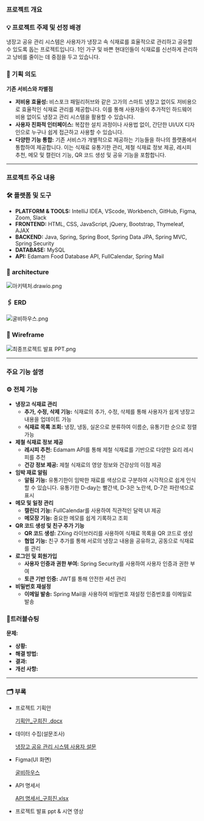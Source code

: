 ### 프로젝트 개요

### 💡 프로젝트 주제 및 선정 배경

냉장고 공유 관리 시스템은 사용자가 냉장고 속 식재료를 효율적으로 관리하고 공유할 수 있도록 돕는 프로젝트입니다. 1인 가구 및 바쁜 현대인들이 식재료를 신선하게 관리하고 낭비를 줄이는 데 중점을 두고 있습니다.

### 📌 기획 의도

**기존 서비스와 차별점**

- **저비용 효율성:** 비스포크 패밀리허브와 같은 고가의 스마트 냉장고 없이도 저비용으로 효율적인 식재료 관리를 제공합니다. 이를 통해 사용자들이 추가적인 하드웨어 비용 없이도 냉장고 관리 시스템을 활용할 수 있습니다.
- **사용자 친화적 인터페이스:** 복잡한 설치 과정이나 사용법 없이, 간단한 UI/UX 디자인으로 누구나 쉽게 접근하고 사용할 수 있습니다.
- **다양한 기능 통합:** 기존 서비스가 개별적으로 제공하는 기능들을 하나의 플랫폼에서 통합하여 제공합니다. 이는 식재료 유통기한 관리, 제철 식재료 정보 제공, 레시피 추천, 메모 및 캘린더 기능, QR 코드 생성 및 공유 기능을 포함합니다.

---

### 프로젝트 주요 내용

### 🛠️ 플랫폼 및 도구

- **PLATFORM & TOOLS:** IntelliJ IDEA, VScode, Workbench, GitHub, Figma, Zoom, Slack
- **FRONTEND:** HTML, CSS, JavaScript, jQuery, Bootstrap, Thymeleaf, AJAX
- **BACKEND:** Java, Spring, Spring Boot, Spring Data JPA, Spring MVC, Spring Security
- **DATABASE:** MySQL
- **API:** Edamam Food Database API, FullCalendar, Spring Mail

### 🧩 **architecture**

![아키텍처.drawio.png](https://prod-files-secure.s3.us-west-2.amazonaws.com/f60e1a09-ebbc-4d3c-a2c7-c30c1791d036/1c82714a-90b6-4fba-9332-921090647ed5/%EC%95%84%ED%82%A4%ED%85%8D%EC%B2%98.drawio.png)

### 🖇️ ERD

![굴비하우스.png](https://prod-files-secure.s3.us-west-2.amazonaws.com/f60e1a09-ebbc-4d3c-a2c7-c30c1791d036/97328f98-2e37-4208-ad7a-ff905488cf93/9b8c18b9-2e19-41fc-be22-58f8f4ebb984.png)

### 🎨 Wireframe

![최종프로젝트 발표 PPT.png](https://prod-files-secure.s3.us-west-2.amazonaws.com/f60e1a09-ebbc-4d3c-a2c7-c30c1791d036/c3e10cd2-616e-4ae0-8b7e-ada5c3dfd2da/%EC%B5%9C%EC%A2%85%ED%94%84%EB%A1%9C%EC%A0%9D%ED%8A%B8_%EB%B0%9C%ED%91%9C_PPT.png)

---

### 주요 기능 설명

### ⚙️ 전체 기능

- **냉장고 식재료 관리**
    - **추가, 수정, 삭제 기능:** 식재료의 추가, 수정, 삭제를 통해 사용자가 쉽게 냉장고 내용을 업데이트 가능
    - **식재료 목록 조회:** 냉장, 냉동, 실온으로 분류하여 이름순, 유통기한 순으로 정렬 가능
- **제철 식재료 정보 제공**
    - **레시피 추천:** Edamam API를 통해 제철 식재료를 기반으로 다양한 요리 레시피를 추천
    - **건강 정보 제공:** 제철 식재료의 영양 정보와 건강상의 이점 제공
- **임박 재료 알림**
    - **알림 기능:** 유통기한이 임박한 재료를 색상으로 구분하여 시각적으로 쉽게 인식할 수 있습니다. 유통기한 D-day는 빨간색, D-3은 노란색, D-7은 파란색으로 표시
- **메모 및 일정 관리**
    - **캘린더 기능:** FullCalendar를 사용하여 직관적인 달력 UI 제공
    - **메모장 기능:** 중요한 메모를 쉽게 기록하고 조회
- **QR 코드 생성 및 친구 추가 기능**
    - **QR 코드 생성:** ZXing 라이브러리를 사용하여 식재료 목록을 QR 코드로 생성
    - **협업 기능:** 친구 추가를 통해 서로의 냉장고 내용을 공유하고, 공동으로 식재료를 관리
- **로그인 및 회원가입**
    - **사용자 인증과 권한 부여:** Spring Security를 사용하여 사용자 인증과 권한 부여
    - **토큰 기반 인증:** JWT를 통해 안전한 세션 관리
- **비밀번호 재설정**
    - **이메일 발송:** Spring Mail을 사용하여 비밀번호 재설정 인증번호를 이메일로 발송

### 🧨트러블슈팅

**문제:** 

- **상황:**
- **해결 방법:**
- **결과:**
- **개선 사항:**


---

### 🗂️ 부록

- 프로젝트 기획안
    
    [기획안_구희진 .docx](https://docs.google.com/document/d/1g-d4-9GrPVB0MQC5XVmNUcj-fRDLyrLC/edit?usp=sharing&ouid=100970501915328887484&rtpof=true&sd=true)
    
- 데이터 수집(설문조사)
    
    [냉장고 공유 관리 시스템 사용자 설문](https://docs.google.com/forms/d/e/1FAIpQLSeiel08S3YRLeDcRM6ZGgFxs-qYFBUsUBIXXCOR43s3lRpcZA/viewform?usp=sf_link)
    
- Figma(UI 화면)
    
    [굴비하우스](https://www.figma.com/design/g2Htw50k1HM8dfyrESluum/%EA%B5%B4%EB%B9%84%ED%95%98%EC%9A%B0%EC%8A%A4?node-id=0-1&t=YlBOTF7MJRqEYe8f-1)
    
- API 명세서
    
    [API 명세서_구희진.xlsx](https://docs.google.com/spreadsheets/d/1njFGO3Bu1ZK3mluHmGpUaDVdavb6zCow/edit?usp=sharing&ouid=100970501915328887484&rtpof=true&sd=true)
    
- 프로젝트 발표 ppt & 시연 영상
